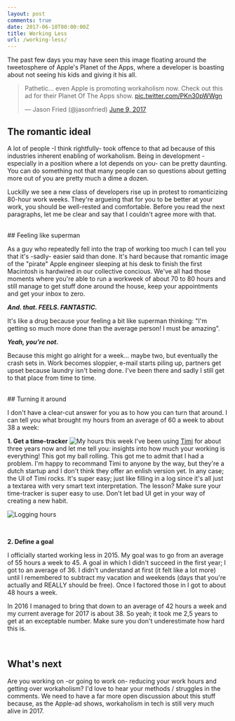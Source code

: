 ```yaml
---
layout: post
comments: true
date: 2017-06-10T00:00:00Z
title: Working Less
url: /working-less/
---
```


The past few days you may have seen this image floating around the tweetosphere of Apple's Planet of the Apps, where a developer is boasting about not seeing his kids and giving it his all. 

<blockquote class="twitter-tweet" data-lang="en"><p lang="en" dir="ltr">Pathetic… even Apple is promoting workaholism now. Check out this ad for their Planet Of The Apps show. <a href="https://t.co/PKn30pWWgn">pic.twitter.com/PKn30pWWgn</a></p>&mdash; Jason Fried (@jasonfried) <a href="https://twitter.com/jasonfried/status/873174201129205761">June 9, 2017</a></blockquote>
<script async src="//platform.twitter.com/widgets.js" charset="utf-8"></script>


## The romantic ideal

A lot of people -I think rightfully- took offence to that ad because of this industries inherent enabling of workaholism. Being in development -especially in a position where a lot depends on you- can be pretty daunting. You can do something not that many people can so questions about getting more out of you are pretty much a dime a dozen. 

Luckilly we see a new class of developers rise up in protest to romanticizing 80-hour work weeks. They're argueing that for you to be better at your work, you should be well-rested and comfortable. Before you read the next paragraphs, let me be clear and say that I couldn't agree more with that. 

<br/>
## Feeling like superman

As a guy who repeatedly fell into the trap of working too much I can tell you that it's -sadly- easier said than done. It's hard because that romantic image of the "pirate" Apple engineer sleeping at his desk to finish the first Macintosh is hardwired in our collective concious. We've all had those moments where you're able to run a workweek of about 70 to 80 hours and still manage to get stuff done around the house, keep your appointments and get your inbox to zero. 

*__And. that. FEELS. FANTASTIC.__*

It's like a drug because your feeling a bit like superman thinking: "I'm getting so much more done than the average person! I must be amazing". 

*__Yeah, you're not.__*

Because this might go alright for a week... maybe two, but eventually the crash sets in. Work becomes sloppier, e-mail starts piling up, partners get upset because laundry isn't being done. I've been there and sadly I still get to that place from time to time.

<br/>
## Turning it around

I don't have a clear-cut answer for you as to how you can turn that around. I can tell you what brought my hours from an average of 60 a week to about 38 a week:
<br/>

**1\. Get a time-tracker**
![My hours this week](/images/timi1.png)
I've been using [Timi](https://timiapp.com) for about three years now and let me tell you: insights into how much your working is everything! This got my ball rolling. This got me to admit that I had a problem. I'm happy to recommand Timi to anyone by the way, but they're a dutch startup and I don't think they offer an enlish version yet. In any case; the UI of Timi rocks. It's super easy; just like filling in a log since it's all just a textarea with very smart text interpretation. The lesson? Make sure your time-tracker is super easy to use. Don't let bad UI get in your way of creating a new habit.

![Logging hours](/images/timi2.png)

<br/>

**2\. Define a goal**

I officially started working less in 2015. My goal was to go from an average of 55 hours a week to 45. A goal in which I didn't succeed in the first year; I got to an average of 36. I didn't understand at first (it felt like a lot more) until I remembered to subtract my vacation and weekends (days that you're actually and REALLY should be free). Once I factored those in I got to about 48 hours a week.

In 2016 I managed to bring that down to an average of 42 hours a week and my current average for 2017 is about 38. So yeah; it took me 2,5 years to get at an exceptable number. Make sure you don't underestimate how hard this is.

<br/>

## What's next

Are you working on -or going to work on- reducing your work hours and getting over workaholism? I'd love to hear your methods / struggles in the comments. We need to have a far more open discussion about this stuff because, as the Apple-ad shows, workaholism in tech is still very much alive in 2017.